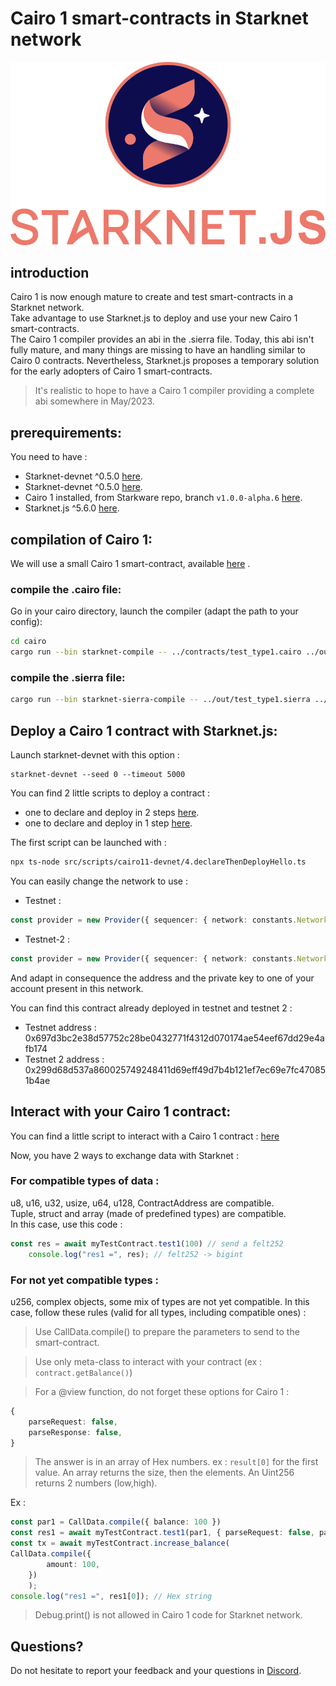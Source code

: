 # Cairo 1 smart-contracts in Starknet network
![Starknet.js](/src/img/StarkNet-JS_logo.png)




## introduction

Cairo 1 is now enough mature to create and test smart-contracts in a Starknet network.  
Take advantage to use Starknet.js to deploy and use your new Cairo 1 smart-contracts.  
The Cairo 1 compiler provides an abi in the .sierra file. Today, this abi isn't fully mature, and many things are missing to have an handling similar to Cairo 0 contracts. Nevertheless, Starknet.js proposes a temporary solution for the early adopters of Cairo 1 smart-contracts.

> It's realistic to hope to have a Cairo 1 compiler providing a complete abi somewhere in May/2023.

## prerequirements:

You need to have :
- Starknet-devnet ^0.5.0 [here](https://github.com/Shard-Labs/starknet-devnet/releases/tag/v0.5.0).
- Starknet-devnet ^0.5.0 [here](https://github.com/Shard-Labs/starknet-devnet/releases/tag/v0.5.0).
- Cairo 1 installed, from Starkware repo, branch `v1.0.0-alpha.6` [here](https://github.com/starkware-libs/cairo/tree/v1.0.0-alpha.6).
- Starknet.js ^5.6.0 [here](https://github.com/0xs34n/starknet.js/tree/v5.6.0).

## compilation of Cairo 1:
We will use a small Cairo 1 smart-contract, available [here](./contracts/Cairo1Test/test_type1.cairo) .

### compile the .cairo file:

Go in your cairo directory, launch the compiler (adapt the path to your config):

```bash
cd cairo
cargo run --bin starknet-compile -- ../contracts/test_type1.cairo ../out/test_type1.sierra
```

### compile the .sierra file:

```bash
cargo run --bin starknet-sierra-compile -- ../out/test_type1.sierra ../out/test_type1.casm
```

## Deploy a Cairo 1 contract with Starknet.js:

Launch starknet-devnet with this option :
```
starknet-devnet --seed 0 --timeout 5000
```
You can find 2 little scripts to deploy a contract : 
- one to declare and deploy in 2 steps [here](./src/scripts/cairo11-devnet/4.declareThenDeployHello.ts).
- one to declare and deploy in 1 step [here](./src/scripts/cairo11-devnet/4b.declareAndDeployHello.ts).

The first script can be launched with :
```bash
npx ts-node src/scripts/cairo11-devnet/4.declareThenDeployHello.ts
```
You can easily change the network to use :
- Testnet :
```typescript
const provider = new Provider({ sequencer: { network: constants.NetworkName.SN_GOERLI } });
```
- Testnet-2 : 
```typescript
const provider = new Provider({ sequencer: { network: constants.NetworkName.SN_GOERLI2 } });
```
And adapt in consequence the address and the private key to one of your account present in this network.

You can find this contract already deployed in testnet and testnet 2 :
- Testnet address : 0x697d3bc2e38d57752c28be0432771f4312d070174ae54eef67dd29e4afb174
- Testnet 2 address : 0x299d68d537a860025749248411d69eff49d7b4b121ef7ec69e7fc470851b4ae

## Interact with your Cairo 1 contract:

You can find a little script to interact with a Cairo 1 contract : [here](./src/scripts/cairo11-devnet/11.CallInvokeContract.ts)

Now, you have 2 ways to exchange data with Starknet :

### For compatible types of data :

u8, u16, u32, usize, u64, u128, ContractAddress are compatible.  
Tuple, struct and array (made of predefined types) are compatible.  
In this case, use this code :
```typescript
const res = await myTestContract.test1(100) // send a felt252
    console.log("res1 =", res); // felt252 -> bigint
```

### For not yet compatible types :

u256, complex objects, some mix of types are not yet compatible.
In this case, follow these rules (valid for all types, including compatible ones) :

> Use CallData.compile() to prepare the parameters to send to the smart-contract. 

> Use only meta-class to interact with your contract (ex : `contract.getBalance()`)  

> For a @view function, do not forget these options for Cairo 1 : 
```typescript
{
    parseRequest: false,
    parseResponse: false,
}
```

> The answer is in an array of Hex numbers. ex : `result[0]` for the first value. An array returns the size, then the elements. An Uint256 returns 2 numbers (low,high).

Ex :
```typescript
const par1 = CallData.compile({ balance: 100 }) 
const res1 = await myTestContract.test1(par1, { parseRequest: false, parseResponse: false, });
const tx = await myTestContract.increase_balance(
CallData.compile({
        amount: 100,
    })
    );
console.log("res1 =", res1[0]); // Hex string
```

> Debug.print() is not allowed in Cairo 1 code for Starknet network.

## Questions?

Do not hesitate to report your feedback and your questions in [Discord](https://discord.com/channels/793094838509764618/927918707613786162).
